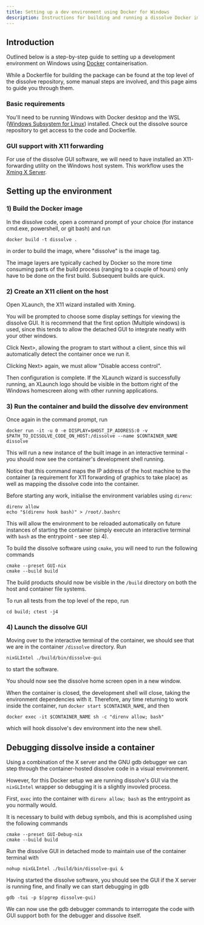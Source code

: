 ```yaml
---
title: Setting up a dev environment using Docker for Windows
description: Instructions for building and running a dissolve Docker image on Windows, including GUI support
---
```


## Introduction

Outlined below is a step-by-step guide to setting up a development environment on Windows using [Docker](https://www.docker.com/products/docker-desktop/) containerisation.

While a Dockerfile for building the package can be found at the top level of the dissolve repository, some manual steps are involved, and this
page aims to guide you through them.

### Basic requirements

You'll need to be running Windows with Docker desktop and the WSL ([Windows Subsystem for Linux](https://learn.microsoft.com/en-us/windows/wsl/install)) installed.
Check out the dissolve source repository to get access to the code and Dockerfile.

### GUI support with X11 forwarding

For use of the dissolve GUI software, we will need to have installed an X11-forwarding utility on the Windows host system.
This workflow uses the [Xming X Server](http://www.straightrunning.com/XmingNotes/).

## Setting up the environment

### 1) Build the Docker image

In the dissolve code, open a command prompt of your choice (for instance cmd.exe, powershell, or git bash) and run
```shell
docker build -t dissolve .
```
in order to build the image, where "dissolve" is the image tag.

The image layers are typically cached by Docker so the more time consuming parts of the build process (ranging to a couple of hours) only have to be done on the first build. Subsequent builds are quick.

### 2) Create an X11 client on the host

Open XLaunch, the X11 wizard installed with Xming.

You will be prompted to choose some display settings for viewing the dissolve GUI. It is recommend that the first option (Multiple windows)
is used, since this tends to allow the detached GUI to integrate neatly with your other windows.

Click Next>, allowing the program to start without a client, since this wil automatically detect the container once we run it.

Clicking Next> again, we must allow "Disable access control".

Then configuration is complete. If the XLaunch wizard is successfully running, an XLaunch logo should be visible in the bottom right of the Windows homescreen along with other running applications.

### 3) Run the container and build the dissolve dev environment

Once again in the command prompt, run
```shell
docker run -it -u 0 -e DISPLAY=$HOST_IP_ADDRESS:0 -v $PATH_TO_DISSOLVE_CODE_ON_HOST:/dissolve --name $CONTAINER_NAME dissolve
```

This will run a new instance of the built image in an interactive terminal - you should now see the container's development shell running.

Notice that this command maps the IP address of the host machine to the container (a requirement for X11 forwarding of graphics to take place) as well as mapping the dissolve code into the container. 

Before starting any work, initialise the environment variables using `direnv`:
```shell
direnv allow
echo "$(direnv hook bash)" > /root/.bashrc
```
This will allow the environment to be reloaded automatically on future instances of starting the container (simply execute an interactive terminal with `bash` as the entrypoint - see step 4).

To build the dissolve software using `cmake`, you will need to run the following commands
```shell
cmake --preset GUI-nix
cmake --build build
```
The build products should now be visible in the `/build` directory on both the host and container file systems.

To run all tests from the top level of the repo, run 
```shell
cd build; ctest -j4
```

### 4) Launch the dissolve GUI

Moving over to the interactive terminal of the container, we should see that we are in the container `/dissolve` directory.
Run 
```shell
nixGLIntel ./build/bin/dissolve-gui
``` 
to start the software.

You should now see the dissolve home screen open in a new window.

When the container is closed, the development shell will close, taking the environment dependencies with it.
Therefore, any time returning to work inside the container, run  `docker start $CONTAINER_NAME`, and then
```shell
docker exec -it $CONTAINER_NAME sh -c "direnv allow; bash"
```
which will hook dissolve's dev environment into the new shell.

## Debugging dissolve inside a container

Using a combination of the X server and the GNU gdb debugger we can step through the container-hosted dissolve code in a visual environment.

However, for this Docker setup we are running dissolve's GUI via the `nixGLIntel` wrapper so debugging it is a slightly invovled process.

First, `exec` into the container with `direnv allow; bash` as the entrypoint as you normally would.

It is necessary to build with debug symbols, and this is acomplished using the following commands
```shell
cmake --preset GUI-Debug-nix
cmake --build build
```

Run the dissolve GUI in detached mode to maintain use of the container terminal with
```shell
nohup nixGLIntel ./build/bin/dissolve-gui &
```

Having started the dissolve software, you should see the GUI if the X server is running fine, and finally we can start debugging in gdb
```shell
gdb -tui -p $(pgrep dissolve-gui)
```

We can now use the gdb debugger commands to interrogate the code with GUI support both for the debugger and dissolve itself.
